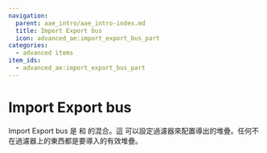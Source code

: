 ```yaml
---
navigation:
  parent: aae_intro/aae_intro-index.md
  title: Import Export bus
  icon: advanced_ae:import_export_bus_part
categories:
  - advanced items
item_ids:
  - advanced_ae:import_export_bus_part
---
```


# Import Export bus

<GameScene zoom="8" background="transparent">
  <ImportStructure src="../structure/cable_import_export_bus.snbt"></ImportStructure>
</GameScene>

Import Export bus 是 <ItemLink id="ae2:import_bus" /> 和 <ItemLink id="ae2:export_bus" /> 的混合。這
可以設定過濾器來配置導出的堆疊。任何不在過濾器上的東西都是要導入的有效堆疊。